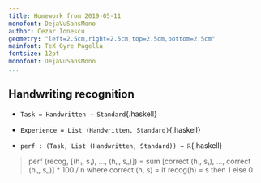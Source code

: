 ```yaml
---
title: Homework from 2019-05-11
monofont: DejaVuSansMono
author: Cezar Ionescu
geometry: "left=2.5cm,right=2.5cm,top=2.5cm,bottom=2.5cm"
mainfont: TeX Gyre Pagella
fontsize: 12pt
monofont: DejaVuSansMono
...
```



Handwriting recognition
-----------------------

- ```Task = Handwritten → Standard```{.haskell}

- ```Experience = List (Handwritten, Standard)```{.haskell}

- ```perf : (Task, List (Handwritten, Standard)) → ℝ```{.haskell}

> perf (recog, [(h₁, s₁), ..., (hₙ, sₙ)]) = 
>   sum [correct (h₁, s₁), ..., correct (hₙ, sₙ)] * 100 / n 
>   where
>   correct (h, s)  =  if recog(h) = s then 1 else 0


